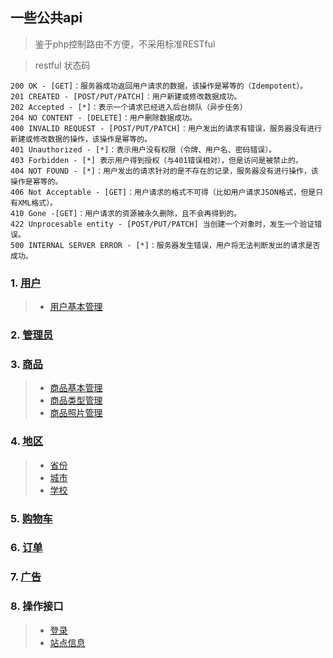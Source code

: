 ## 一些公共api
	
> 鉴于php控制路由不方便，不采用标准RESTful

> <label id="CD" />restful 状态码
> 
	200 OK - [GET]：服务器成功返回用户请求的数据，该操作是幂等的（Idempotent）。
	201 CREATED - [POST/PUT/PATCH]：用户新建或修改数据成功。
	202 Accepted - [*]：表示一个请求已经进入后台排队（异步任务）
	204 NO CONTENT - [DELETE]：用户删除数据成功。
	400 INVALID REQUEST - [POST/PUT/PATCH]：用户发出的请求有错误，服务器没有进行新建或修改数据的操作，该操作是幂等的。
	401 Unauthorized - [*]：表示用户没有权限（令牌、用户名、密码错误）。
	403 Forbidden - [*] 表示用户得到授权（与401错误相对），但是访问是被禁止的。
	404 NOT FOUND - [*]：用户发出的请求针对的是不存在的记录，服务器没有进行操作，该操作是幂等的。
	406 Not Acceptable - [GET]：用户请求的格式不可得（比如用户请求JSON格式，但是只有XML格式）。
	410 Gone -[GET]：用户请求的资源被永久删除，且不会再得到的。
	422 Unprocesable entity - [POST/PUT/PATCH] 当创建一个对象时，发生一个验证错误。
	500 INTERNAL SERVER ERROR - [*]：服务器发生错误，用户将无法判断发出的请求是否成功。



### 1. [用户](user.html)
>	-  [用户基本管理](user.html) 
### 2. [管理员](admin.html)
### 3. [商品](goods.html)
>	-  [商品基本管理](goods.html#goods) 
>	-  [商品类型管理](goods.html#type) 
>	-  [商品照片管理](goods.html#photo) 
### 4. [地区](place.html)
>	-  [省份](place.html#province) 
>	-  [城市](place.html#city) 	
>	-  [学校](place.html#school)
### 5. [购物车](shoppingcart.html)
### 6. [订单](order.html)
### 7. [广告](advertisement.html)
### 8. 操作接口
>	-  [登录](login.html) 
>	-  [站点信息](website.html) 